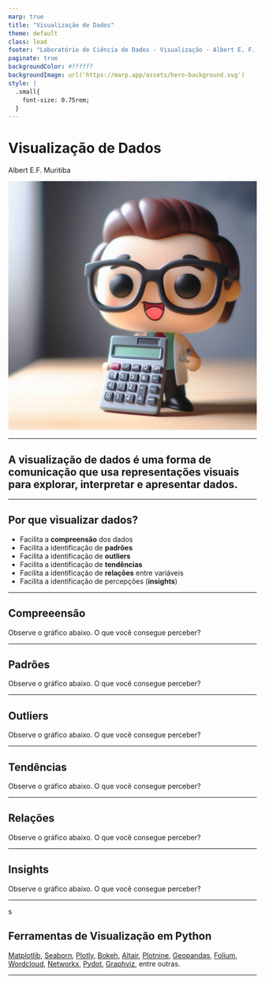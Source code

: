 ```yaml
---
marp: true
title: "Visualização de Dados"
theme: default
class: lead
footer: "Laboratório de Ciência de Dados - Visualização - Albert E. F. Muritiba"
paginate: true
backgroundColor: #ffffff
backgroundImage: url('https://marp.app/assets/hero-background.svg')
style: |
  .small{
    font-size: 0.75rem;
  }
---
```


# Visualização de Dados

<p class ='small'>Albert E.F. Muritiba</p>

![bg right:60%  ](images/estatisitico.jpeg)
<!--_footer: ' '-->

---

 A visualização de dados é uma forma de comunicação que usa representações visuais para explorar, interpretar e apresentar dados.
 --

 ---

## Por que visualizar dados?

- Facilita a **compreensão** dos dados
- Facilita a identificação de **padrões**
- Facilita a identificação de **outliers**
- Facilita a identificação de **tendências**
- Facilita a identificação de **relações** entre variáveis
- Facilita a identificação de percepções (**insights**)

---

## Compreeensão
Observe o gráfico abaixo. O que você consegue perceber?

<!-- coloque o gráfico aqui -->

---
## Padrões
Observe o gráfico abaixo. O que você consegue perceber?

<!-- coloque o gráfico aqui -->

---

## Outliers
Observe o gráfico abaixo. O que você consegue perceber?

<!-- coloque o gráfico aqui -->

---

## Tendências
Observe o gráfico abaixo. O que você consegue perceber?

<!-- coloque o gráfico aqui -->

---

## Relações
Observe o gráfico abaixo. O que você consegue perceber?

<!-- coloque o gráfico aqui -->

---

## Insights
Observe o gráfico abaixo. O que você consegue perceber?

<!-- coloque o gráfico aqui -->

---
s
## Ferramentas de Visualização em Python
<!-- link para o doc das libs -->
[Matplotlib](https://matplotlib.org/), [Seaborn](https://seaborn.pydata.org/), [Plotly](https://plotly.com/), [Bokeh](https://docs.bokeh.org/en/latest/index.html), [Altair](https://altair-viz.github.io/), [Plotnine](https://plotnine.readthedocs.io/en/stable/), [Geopandas](https://geopandas.org/), [Folium](https://python-visualization.github.io/folium/), [Wordcloud](https://amueller.github.io/word_cloud/), [Networkx](https://networkx.org/), [Pydot](https://pydotplus.readthedocs.io/), [Graphviz](https://graphviz.org/), entre outras.

---
